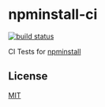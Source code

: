 npminstall-ci
=======

[![build status][travis-image]][travis-url]

[travis-image]: https://img.shields.io/travis/cnpm/npminstall-ci.svg?style=flat-square
[travis-url]: https://travis-ci.org/cnpm/npminstall-ci

CI Tests for [npminstall](https://npmjs.com/npminstall)

## License

[MIT](LICENSE)
